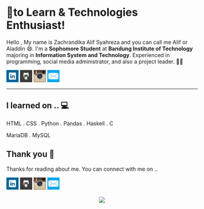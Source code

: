 <!-- links to social media accounts -->
<!-- icons  -->

[1.1]: https://github.com/alifsyr/alifsyr/blob/main/assets/icons/logo-linkedin-32px.png (Linkedin Zachrandika Alif Syahreza)
[2.1]: https://github.com/alifsyr/alifsyr/blob/main/assets/icons/logo-github-32px.png (Github Zachrandika Alif Syahreza)
[3.1]: https://github.com/alifsyr/alifsyr/blob/main/assets/icons/logo-instagram-32px.png (Instagram Zachrandika Alif Syahreza)
[4.1]: https://github.com/alifsyr/alifsyr/blob/main/assets/icons/logo-email-32px.png (Email Zachrandika Alif Syahreza)

<!-- links to social media accounts -->

[1]: http://linkedin.com/in/alifsyr
[2]: https://github.com/alifsyr
[3]: https://instagram.com/__zchrndkalif
[4]: mailto:alifsyr@gmail.com

<!-- section - intro -->

# 💖to Learn & Technologies Enthusiast!

Hello , My name is Zachrandika Alif Syahreza and you can call me Alif or Aladdin 😄. I'm a **Sophomore Student** at **Bandung Institute of Technology** majoring in **Information System and Technology**. Experienced in programming, social media administrator, and
also a project leader. 👋💕

<!-- section - intro -->

<!-- section - social media icons -->

[![linkedin][1.1]][1]
[![github][2.1]][2]
[![instagram][3.1]][3]
[![email][4.1]][4]

<!-- section - social media icons -->

---

<!-- section - skills -->

## I learned on .. 💻

HTML . CSS . Python . Pandas . Haskell . C

MariaDB . MySQL
 
<!-- section - skills -->

## Thank you 🤞

Thanks for reading about me. You can connect with me on ..

<!-- section - social media icons -->

[![linkedin][1.1]][1]
[![github][2.1]][2]
[![instagram][3.1]][3]
[![email][4.1]][4]

<!-- section - social media icons -->

<p align='center'>
<img align='center' src="https://visitor-badge.glitch.me/badge?page_id=alifsyr.visitor-badge">
 <p/>
